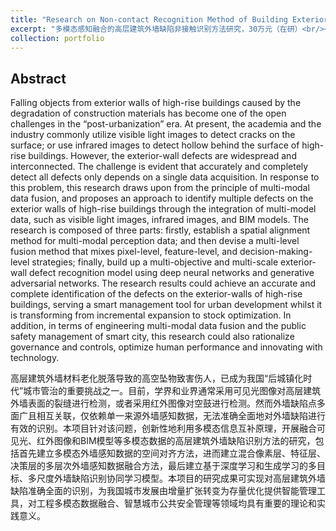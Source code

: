 ```yaml
---
title: "Research on Non-contact Recognition Method of Building Exterior Wall Defects Based on Multi-modal Fusion, RMB 300,000 (On-going)"
excerpt: "多模态感知融合的高层建筑外墙缺陷非接触识别方法研究，30万元（在研）<br/><img src='/academicpages/images/projects/2022-multimodal/content.png'>"
collection: portfolio
---
```



Abstract
-----
Falling objects from exterior walls of high-rise buildings caused by the degradation of construction materials has become one of the open challenges in the “post-urbanization” era. At present, the academia and the industry commonly utilize visible light images to detect cracks on the surface; or use infrared images to detect hollow behind the surface of high-rise buildings. However, the exterior-wall defects are widespread and interconnected. The challenge is evident that accurately and completely detect all defects only depends on a single data acquisition. In response to this problem, this research draws upon from the principle of multi-modal data fusion, and proposes an approach to identify multiple defects on the exterior walls of high-rise buildings through the integration of multi-model data, such as visible light images, infrared images, and BIM models. The research is composed of three parts: firstly, establish a spatial alignment method for multi-modal perception data; and then devise a multi-level fusion method that mixes pixel-level, feature-level, and decision-making-level strategies; finally, build up a multi-objective and multi-scale exterior-wall defect recognition model using deep neural networks and generative adversarial networks. The research results could achieve an accurate and complete identification of the defects on the exterior-walls of high-rise buildings, serving a smart management tool for urban development whilst it is transforming from incremental expansion to stock optimization. In addition, in terms of engineering multi-modal data fusion and the public safety management of smart city, this research could also rationalize governance and controls, optimize human performance and innovating with technology.

高层建筑外墙材料老化脱落导致的高空坠物致害伤人，已成为我国“后城镇化时代”城市管治的重要挑战之一。目前，学界和业界通常采用可见光图像对高层建筑外墙表面的裂缝进行检测，或者采用红外图像对空鼓进行检测。然而外墙缺陷点多面广且相互关联，仅依赖单一来源外墙感知数据，无法准确全面地对外墙缺陷进行有效的识别。本项目针对该问题，创新性地利用多模态信息互补原理，开展融合可见光、红外图像和BIM模型等多模态数据的高层建筑外墙缺陷识别方法的研究，包括首先建立多模态外墙感知数据的空间对齐方法，进而建立混合像素层、特征层、决策层的多层次外墙感知数据融合方法，最后建立基于深度学习和生成学习的多目标、多尺度外墙缺陷识别协同学习模型。本项目的研究成果可实现对高层建筑外墙缺陷准确全面的识别，为我国城市发展由增量扩张转变为存量优化提供智能管理工具，对工程多模态数据融合、智慧城市公共安全管理等领域均具有重要的理论和实践意义。